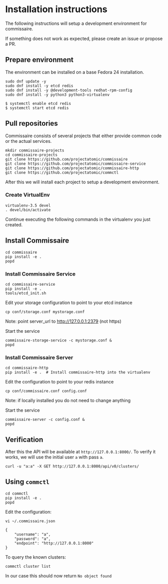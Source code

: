Installation instructions
=========================

The following instructions will setup a development environment
for commissaire.

If something does not work as expected, please create an issue or
propose a PR.


## Prepare environment
The environment can be installed on a base Fedora 24 installation.

```
sudo dnf update -y
sudo dnf install -y etcd redis
sudo dnf install -y @development-tools redhat-rpm-config
sudo dnf install -y python3 python3-virtualenv
```

```
$ systemctl enable etcd redis
$ systemctl start etcd redis
```


## Pull repositories
Commissaire consists of several projects that either provide
common code or the actual services.

```
mkdir commissaire-projects
cd commissaire-projects
git clone https://github.com/projectatomic/commissaire
git clone https://github.com/projectatomic/commissaire-service
git clone https://github.com/projectatomic/commissaire-http
git clone https://github.com/projectatomic/commctl
```

After this we will install each project to setup a development
environment.


### Create VirtualEnv
```
virtualenv-3.5 devel
. devel/bin/activate
```

Continue executing the following commands in the virtualenv you just created.


## Install Commissaire
```
cd commissaire
pip install -e .
popd
```


### Install Commissaire Service
```
cd commissaire-service
pip install -e .
tools/etcd_init.sh
```

Edit your storage configuration to point to your etcd instance
```
cp conf/storage.conf mystorage.conf
```
Note: point server_url to http://127.0.0.1:2379 (not https)


Start the service
```
commissaire-storage-service -c mystorage.conf &
popd
```

### Install Commissaire Server
```
cd commissaire-http
pip install -e .  # Install commissaire-http into the virtualenv
```

Edit the configuration to point to your redis instance
```
cp conf/commissaire.conf config.conf
```
Note: if locally installed you do not need to change anything

Start the service 
```
commissaire-server -c config.conf &
popd
```


## Verification
After this the API will be available at `http://127.0.0.1:8000/`. To
verify it works, we will use the initial user `a` with pass `a`.

```
curl -u "a:a" -X GET http://127.0.0.1:8000/api/v0/clusters/
```


## Using `commctl`

```
cd commctl
pip install -e .
popd
```

Edit the configuration:
```
vi ~/.commissaire.json
```

    {
        "username": "a",
        "password": "a",
        "endpoint": "http://127.0.0.1:8000"
    }

To query the known clusters:

```
commctl cluster list
```

In our case this should now return `No object found`
